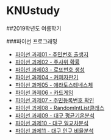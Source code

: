 # KNUstudy

##2019학년도 여름학기

###파이선 프로그래밍

* [파이선 과제01 - 주민번호 출생지](code/과제01_2015114765.py)<br>
* [파이선 과제02 - 주사위 확률](code/과제02_2015114765.py)<br>
* [파이선 과제03 - 로또번호 생성](code/과제03_2015114765.py)<br>
* [파이선 과제04 - 커피자판기](code/과제04_2015114765.py)<br>
* [파이선 과제05 - 에라토스테네스체](code/과제05_2015114765.py)<br>
* [파이선 과제06 - 카드게임](code/과제06_2015114765.py)<br>
* [파이선 과제07 - 주민등록번호 확인](code/과제07_2015114765.py)<br>
* [파이선 과제08 - RandomIntList클래스](code/과제08_2015114765.py)<br>
* [파이선 과제09 - 대구 평균기온분석](code/과제09_2015114765.py)<br>
* [파이선 과제10 - 대구 일교차분석](code/과제10_2015114765.py)<br>
* [파이선 과제11 - 대구 인구 비율분석](code/과제11_2015114765.py)<br>


